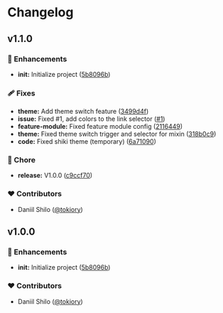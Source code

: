 # Changelog


## v1.1.0


### 🚀 Enhancements

- **init:** Initialize project ([5b8096b](https://github.com/tokiory/developer-log/commit/5b8096b))

### 🩹 Fixes

- **theme:** Add theme switch feature ([3499d4f](https://github.com/tokiory/developer-log/commit/3499d4f))
- **issue:** Fixed #1, add colors to the link selector ([#1](https://github.com/tokiory/developer-log/issues/1))
- **feature-module:** Fixed feature module config ([2116449](https://github.com/tokiory/developer-log/commit/2116449))
- **theme:** Fixed theme switch trigger and selector for mixin ([318b0c9](https://github.com/tokiory/developer-log/commit/318b0c9))
- **code:** Fixed shiki theme (temporary) ([6a71090](https://github.com/tokiory/developer-log/commit/6a71090))

### 🏡 Chore

- **release:** V1.0.0 ([c9ccf70](https://github.com/tokiory/developer-log/commit/c9ccf70))

### ❤️ Contributors

- Daniil Shilo ([@tokiory](http://github.com/tokiory))

## v1.0.0


### 🚀 Enhancements

- **init:** Initialize project ([5b8096b](https://github.com/tokiory/developer-log/commit/5b8096b))

### ❤️ Contributors

- Daniil Shilo ([@tokiory](http://github.com/tokiory))

